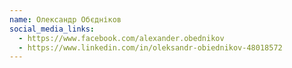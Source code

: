 ```yaml
---
name: Олександр Обєдніков
social_media_links:
  - https://www.facebook.com/alexander.obednikov
  - https://www.linkedin.com/in/oleksandr-obiednikov-48018572
---
```



